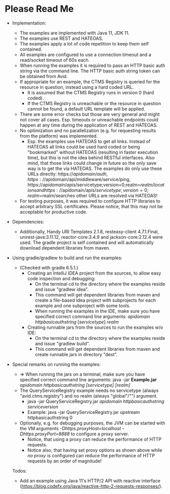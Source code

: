 # Please Read Me #
* Implementation:
    * The examples are implemented with Java 11, JDK 11.
    * The examples use REST and HATEOAS.
    * The examples apply a lot of code repetition to keep them self contained.
    * All examples are configured to use a connection timeout and a read/socket timeout of 60s each.
    * When running the examples it is required to pass an HTTP basic auth string via the command line. The HTTP basic auth string token can be obtained from Avid.
    * If appropriate for an example, the CTMS Registry is queried for the resource in question, instead using a hard coded URL.
        * It is assumed that the CTMS Registry runs in version 0 (hard coded).
        * If the CTMS Registry is unreachable or the resource in question cannot be found, a default URL template will be applied.
    * There are some error checks but those are very general and might not cover all cases. Esp. timeouts or unreachable endpoints could happen at any time during the application of REST and HATEOAS.
    * No optimization and no parallelization (e.g. for requesting results from the platform) was implemented.
        * Esp. the examples use HATEOAS to get all links. Instead of HATEOAS all links could be used hard coded or being "bookmarked" without HATEOAS (resulting in faster execution time), but this is not the idea behind RESTful interfaces. Also mind, that those links could change in future so the only save way is to get the via HATEOAS. The examples do only use these URLs directly: https://$apidomain/auth, https://$apidomain/api/middleware/service/ping, https://$apidomain/apis/$servicetype;version=0;realm=$realm/locations and https://$apidomain/apis/$servicetype;version=0;realm=$realm/searches other URLs are resolved via HATEOAS!
    * For testing purposes, it was required to configure HTTP libraries to accept arbitrary SSL certificates. Please notice, that this may not be acceptable for productive code.

* Dependencies:
    * Additionally, Handy URI Templates 2.1.8, resteasy-client 4.7.1.Final, unirest-java:3.11.12, reactor-core:3.4.9 and jackson-core:2.12.4 were used. The gradle project is self contained and will automatically download dependent libraries from maven.

* Using gradle/gradlew to build and run the examples:
    * (Checked with gradle 6.5.1.)
        * Creating an IntelliJ IDEA project from the sources, to allow easy code inspection and debugging:
            * On the terminal cd to the directory where the examples reside and issue "gradlew idea".
            * This command will get dependent libraries from maven and create a file-based Idea project with subprojects for each example and one subproject with some tools.
            * When running the examples in the IDE, make sure you have specified correct command line arguments: _apidomain_ _httpbasicauthstring_ [_servicetype_] _realm_
        * Creating runnable jars from the sources to run the examples w/o IDE:
            * On the terminal cd to the directory where the examples reside and issue "gradlew build".
            * This command will get dependent libraries from maven and create runnable jars in directory "dest".

* Special remarks on running the examples:
    * => When running the jars on a terminal, make sure you have specified correct command line arguments: java -jar __Example.jar__ _apidomain_ _httpbasicauthstring_ _[servicetype]_ _[realm]_
    * The QueryServiceRegistry example needs no servicetype (always "avid.ctms.registry") and no realm (always "global"/"") argument.
        * java -jar QueryServiceRegistry.jar _apidomain_ _httpbasicauthstring_ _serviceversion_
        * Example: java -jar QueryServiceRegistry.jar upstream httpbasicauthstring 0
    * Optionally, e.g. for debugging purposes, the JVM can be started with the VM arguments _-Dhttps.proxyHost=localhost -Dhttps.proxyPort=8888_ to configure a proxy server.
        * Notice, that using a proxy can reduce the performance of HTTP requests.
        * Notice also, that having set proxy options as shown above while *no proxy* is configured can reduce the performance of HTTP requests by an order of magnitude!
        
    Todos:
    * Add an example using Java 11's HTTP/2 API with reactive interface (https://blog.codefx.org/java/reactive-http-2-requests-responses/).
